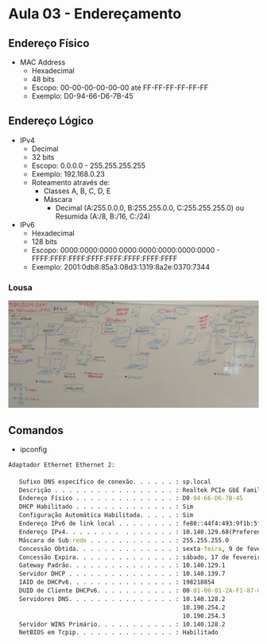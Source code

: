 # Aula 03 - Endereçamento

## Endereço Físico
- MAC Address
    - Hexadecimal
    - 48 bits
    - Escopo: 00-00-00-00-00-00 até FF-FF-FF-FF-FF-FF
    - Exemplo: D0-94-66-D6-7B-45
## Endereço Lógico
- IPv4
    - Decimal
    - 32 bits
    - Escopo: 0.0.0.0 - 255.255.255.255
    - Exemplo: 192.168.0.23
    - Roteamento através de:
        - Classes A, B, C, D, E
        - Máscara
            - Decimal (A:255.0.0.0, B:255.255.0.0, C:255.255.255.0) ou Resumida (A:/8, B:/16, C:/24)
- IPv6
    - Hexadecimal
    - 128 bits
    - Escopo: 0000:0000:0000:0000:0000:0000:0000:0000 - FFFF:FFFF:FFFF:FFFF:FFFF:FFFF:FFFF:FFFF
    - Exemplo: 2001:0db8:85a3:08d3:1319:8a2e:0370:7344
### Lousa
![Lousa](./lousa.jpg)

## Comandos
- ipconfig
```cmd
Adaptador Ethernet Ethernet 2:

   Sufixo DNS específico de conexão. . . . . . : sp.local
   Descrição . . . . . . . . . . . . . . . . . : Realtek PCIe GbE Family Controller
   Endereço Físico . . . . . . . . . . . . . . : D0-94-66-D6-7B-45
   DHCP Habilitado . . . . . . . . . . . . . . : Sim
   Configuração Automática Habilitada. . . . . : Sim
   Endereço IPv6 de link local . . . . . . . . : fe80::44f4:493:9f1b:5f2%10(Preferencial)
   Endereço IPv4. . . . . . . .  . . . . . . . : 10.140.129.68(Preferencial)
   Máscara de Sub-rede . . . . . . . . . . . . : 255.255.255.0
   Concessão Obtida. . . . . . . . . . . . . . : sexta-feira, 9 de fevereiro de 2024 07:28:53
   Concessão Expira. . . . . . . . . . . . . . : sábado, 17 de fevereiro de 2024 07:28:53
   Gateway Padrão. . . . . . . . . . . . . . . : 10.140.129.1
   Servidor DHCP . . . . . . . . . . . . . . . : 10.140.139.7
   IAID de DHCPv6. . . . . . . . . . . . . . . : 198218854
   DUID de Cliente DHCPv6. . . . . . . . . . . : 00-01-00-01-2A-F1-87-0A-34-64-A9-00-E4-DD
   Servidores DNS. . . . . . . . . . . . . . . : 10.140.128.2
                                                 10.190.254.2
                                                 10.190.254.3
   Servidor WINS Primário. . . . . . . . . . . : 10.140.128.2
   NetBIOS em Tcpip. . . . . . . . . . . . . . : Habilitado
```
